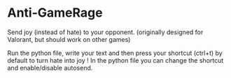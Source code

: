 # Anti-GameRage
Send joy (instead of hate) to your opponent.
(originally designed for Valorant, but should work on other games)

Run the python file, write your text and then press your shortcut (ctrl+t) by default to turn hate into joy !
In the python file you can change the shortcut and enable/disable autosend.

